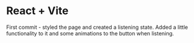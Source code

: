 # React + Vite

First commit - styled the page and created a listening state. Added a little functionality to it and some animations to the button when listening.
